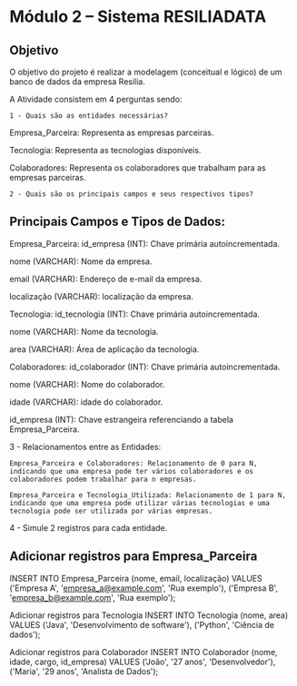 # Módulo 2 – Sistema RESILIADATA
## Objetivo
O objetivo do projeto é realizar a modelagem (conceitual e lógico) de um banco de dados da empresa Resilia. 

A Atividade consistem em 4 perguntas sendo:
```
1 - Quais são as entidades necessárias?
```
Empresa_Parceira: Representa as empresas parceiras.

Tecnologia: Representa as tecnologias disponíveis.

Colaboradores: Representa os colaboradores que trabalham para as empresas parceiras.

```
2 - Quais são os principais campos e seus respectivos tipos?
```
## Principais Campos e Tipos de Dados:

Empresa_Parceira:
id_empresa (INT): Chave primária autoincrementada.

nome (VARCHAR): Nome da empresa.

email (VARCHAR): Endereço de e-mail da empresa.

localização (VARCHAR): localização da empresa.

Tecnologia:
id_tecnologia (INT): Chave primária autoincrementada.

nome (VARCHAR): Nome da tecnologia.

area (VARCHAR): Área de aplicação da tecnologia.

Colaboradores:
id_colaborador (INT): Chave primária autoincrementada.

nome (VARCHAR): Nome do colaborador.

idade (VARCHAR): idade do colaborador.

id_empresa (INT): Chave estrangeira referenciando a tabela Empresa_Parceira.


3 - Relacionamentos entre as Entidades:
```
Empresa_Parceira e Colaboradores: Relacionamento de 0 para N, indicando que uma empresa pode ter vários colaboradores e os colaboradores podem trabalhar para n empresas.

Empresa_Parceira e Tecnologia_Utilizada: Relacionamento de 1 para N, indicando que uma empresa pode utilizar várias tecnologias e uma tecnologia pode ser utilizada por várias empresas.
```
4 - Simule 2 registros para cada entidade.

## Adicionar registros para Empresa_Parceira

INSERT INTO Empresa_Parceira (nome, email, localização) VALUES 
('Empresa A', 'empresa_a@example.com', 'Rua exemplo'),
('Empresa B', 'empresa_b@example.com', 'Rua exemplo');

Adicionar registros para Tecnologia
INSERT INTO Tecnologia (nome, area) VALUES 
('Java', 'Desenvolvimento de software'),
('Python', 'Ciência de dados');

Adicionar registros para Colaborador
INSERT INTO Colaborador (nome, idade, cargo, id_empresa) VALUES 
('João', '27 anos', 'Desenvolvedor'),
('Maria', '29 anos', 'Analista de Dados');
